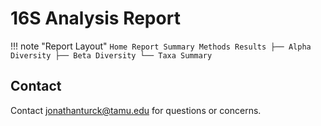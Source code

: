 # 16S Analysis Report

!!! note "Report Layout"
    ```
    Home
    Report Summary
    Methods
    Results
    ├── Alpha Diversity
    ├── Beta Diversity
    └── Taxa Summary
    ```

## Contact

Contact [jonathanturck@tamu.edu](mailto:jonathanturck@tamu.edu) for questions or concerns.
